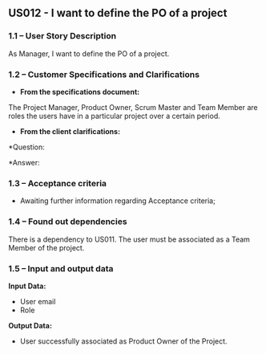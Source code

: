 ## **US012 - I want to define the PO of a project**

### **1.1 – User Story Description**

As Manager, I want to define the PO of a project.

### **1.2 – Customer Specifications and Clarifications**

- **From the specifications document:**

The Project Manager, Product Owner, Scrum Master and Team Member are roles the users have in a particular project over a certain period.

- **From the client clarifications:**

*Question:

*Answer: 


### **1.3 – Acceptance criteria**

- Awaiting further information regarding Acceptance criteria;

### **1.4 – Found out dependencies**

There is a dependency to US011. The user must be associated as a Team Member of the project.


### **1.5 – Input and output data**

**Input Data:**
- User email
- Role

**Output Data:**

- User successfully associated as Product Owner of the Project.